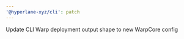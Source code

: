 ```yaml
---
'@hyperlane-xyz/cli': patch
---
```


Update CLI Warp deployment output shape to new WarpCore config
